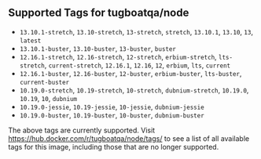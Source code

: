 ## Supported Tags for tugboatqa/node

* `13.10.1-stretch`, `13.10-stretch`, `13-stretch`, `stretch`, `13.10.1`, `13.10`, `13`, `latest`
* `13.10.1-buster`, `13.10-buster`, `13-buster`, `buster`
* `12.16.1-stretch`, `12.16-stretch`, `12-stretch`, `erbium-stretch`, `lts-stretch`, `current-stretch`, `12.16.1`, `12.16`, `12`, `erbium`, `lts`, `current`
* `12.16.1-buster`, `12.16-buster`, `12-buster`, `erbium-buster`, `lts-buster`, `current-buster`
* `10.19.0-stretch`, `10.19-stretch`, `10-stretch`, `dubnium-stretch`, `10.19.0`, `10.19`, `10`, `dubnium`
* `10.19.0-jessie`, `10.19-jessie`, `10-jessie`, `dubnium-jessie`
* `10.19.0-buster`, `10.19-buster`, `10-buster`, `dubnium-buster`

The above tags are currently supported. Visit https://hub.docker.com/r/tugboatqa/node/tags/ to see a list of all available tags for this image, including those that are no longer supported.
